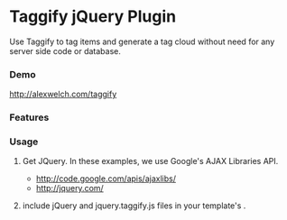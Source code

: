 Taggify jQuery Plugin
=====================

Use Taggify to tag items and generate a tag cloud without need for any server side code or database.

### Demo ###
	
http://alexwelch.com/taggify
	
### Features ###


### Usage ###

1. Get JQuery. In these examples, we use Google's AJAX Libraries API.
	- http://code.google.com/apis/ajaxlibs/
	- http://jquery.com/
	
2. include jQuery and jquery.taggify.js files in your template's <head>.
	<script language="javascript" src="http://ajax.googleapis.com/ajax/libs/jquery/1.3.1/jquery.min.js" type="text/javascript"></script>
	<script language="javascript" src="/tweet/jquery.taggify.js" type="text/javascript"></script>